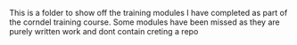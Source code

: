 This is a folder to show off the training modules I have completed as part of the corndel training course. Some modules have been missed as they are purely written work and dont contain creting a repo
